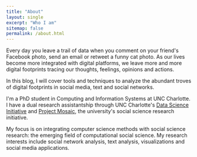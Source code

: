 ```yaml
---
title: "About"
layout: single
excerpt: "Who I am"
sitemap: false
permalink: /about.html
---
```


Every day you leave a trail of data when you comment on your friend's Facebook photo, send an email or retweet a funny cat photo. As our lives become more integrated with digital platforms, we leave more and more digital footprints tracing our thoughts, feelings, opinions and actions.

In this blog, I will cover tools and techniques to analyze the abundant troves of digital footprints in social media, text and social networks. 

I'm a PhD student in Computing and Information Systems at UNC Charlotte. I have a dual research assistantship through UNC Charlotte's [Data Science Initiative](http://dsi.uncc.edu) and [Project Mosaic](http://projectmosaic.uncc.edu), the university's social science research initiative. 

My focus is on integrating computer science methods with social science research: the emerging field of computational social science. My research interests include social network analysis, text analysis, visualizations and social media applications.
